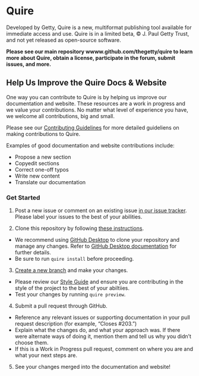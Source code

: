 # Quire

Developed by Getty, Quire is a new, multiformat publishing tool available for immediate access and use. Quire is in a limited beta, © J. Paul Getty Trust, and not yet released as open-source software. 

**Please see our main repository wwww.github.com/thegetty/quire to learn more about Quire, obtain a license, participate in the forum, submit issues, and more.**

## Help Us Improve the Quire Docs & Website

One way you can contribute to Quire is by helping us improve our documentation and website. These resources are a work in progress and we value your contributions. No matter what level of experience you have, we welcome all contributions, big and small.

Please see our [Contributing Guidelines](https://github.com/thegetty/quire/edit/main/CONTRIBUTING.md) for more detailed guideliens on making contributions to Quire. 

Examples of good documentation and website contributions include:

- Propose a new section
- Copyedit sections
- Correct one-off typos
- Write new content
- Translate our documentation

### Get Started

1. Post a new issue or comment on an existing issue [in our issue tracker](https://github.com/thegetty/quire-docs/issues). Please label your issues to the best of your abilities.

2. Clone this repository by following [these instructions](https://quire.getty.edu/documentation/github/#installing-an-existing-quire-project-from-github). 
  - We recommend using [GitHub Desktop](https://desktop.github.com/) to clone your repository and manage any changes. Refer to [GitHub Desktop documentation](https://docs.github.com/en/desktop) for further details. 
  - Be sure to run `quire install` before proceeding. 

3. [Create a new branch](https://docs.github.com/en/desktop/contributing-and-collaborating-using-github-desktop/managing-branches) and make your changes. 
  - Please review our [Style Guide](https://github.com/thegetty/quire-docs/wiki/Quire-Website-&-Documentation-Style-Guide) and ensure you are contributing in the style of the project to the best of your abiltiies.
  - Test your changes by running `quire preview`. 

4. Submit a pull request through GitHub.
  - Reference any relevant issues or supporting documentation in your pull request description (for example, “Closes #203.”)
  - Explain what the changes do, and what your approach was. If there were alternate ways of doing it, mention them and tell us why you didn’t choose them.
  - If this is a Work in Progress pull request, comment on where you are and what your next steps are.

5. See your changes merged into the documentation and website! 


